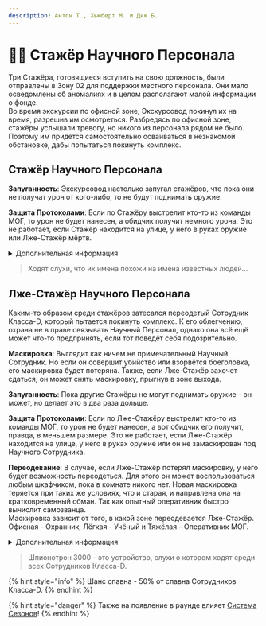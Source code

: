 ```yaml
---
description: Антон Т., Хьюберт М. и Дик Б.
---
```


# 👨🔬 Стажёр Научного Персонала

Три Стажёра, готовящиеся вступить на свою должность, были отправлены в Зону 02 для поддержки местного персонала. Они мало осведомлены об аномалиях и в целом располагают малой информации о фонде.\
Во время экскурсии по офисной зоне, Экскурсовод покинул их на время, разрешив им осмотреться. Разбредясь по офисной зоне, стажёры услышали тревогу, но никого из персонала рядом не было. Поэтому им придётся самостоятельно осваиваться в незнакомой обстановке, дабы попытаться покинуть комплекс.

## Стажёр Научного Персонала

**Запуганность**: Экскурсовод настолько запугал стажёров, что пока они не получат урон от кого-либо, то не будут поднимать оружие.

**Защита Протоколами**: Если по Стажёру выстрелит кто-то из команды МОГ, то урон не будет нанесен, а обидчик получит немного урона. Это не работает, если Стажёр находится на улице, у него в руках оружие или Лже-Стажёр мёртв.

<details>

<summary>Дополнительная информация</summary>

* **Класс**: Научный Сотрудник
* **Оружие**: Монетка
* **Уровень доступа**: Монетка
* **Броня**: Монетка
* **Особое снаряжение**: Три монетки

</details>

> Ходят слухи, что их имена похожи на имена известных людей...

## Лже-Стажёр Научного Персонала

Каким-то образом среди стажёров затесался переодетый Сотрудник Класса-D, который пытается покинуть комплекс. К его облегчению, охрана не в праве связывать Научный Персонал, однако она всё ещё может что-то предпринять, если тот поведёт себя подозрительно.

**Маскировка**: Выглядит как ничем не примечательный Научный Сотрудник. Но если он совершит убийство или взорвётся боеголовка, его маскировка будет потеряна. Также, если Лже-Стажёр захочет сдаться, он может снять маскировку, прыгнув в зоне выхода.

**Запуганность**: Пока другие Стажёры не могут поднимать оружие - он может, но делает это в два раза дольше.

**Защита Протоколами**: Если по Лже-Стажёру выстрелит кто-то из команды МОГ, то урон не будет нанесен, а вот обидчик его получит, правда, в меньшем размере. Это не работает, если Лже-Стажёр находится на улице, у него в руках оружие или он не замаскирован под Научного Сотрудника.

**Переодевание**: В случае, если Лже-Стажёр потерял маскировку, у него будет возможность переодеться. Для этого он может воспользоваться любым шкафчиком, пока в комнате никого нет. Новая маскировка теряется при таких же условиях, что и старая, и направлена она на кратковременный обман. Так как опытный оперативник быстро вычислит самозванца.\
Маскировка зависит от того, в какой зоне переодевается Лже-Стажёр. Офисная - Охранник, Лёгкая - Учёный и Тяжёлая - Оперативник МОГ.

<details>

<summary>Дополнительная информация</summary>

* **Класс**: Научный Сотрудник (Сотрудник Класса-D)
* **Оружие**: Монетка
* **Уровень доступа**: Монетка
* **Броня**: Монетка
* **Особое снаряжение**: Шпионотрон 3000

</details>

> Шпионотрон 3000 - это устройство, слухи о котором ходят среди всех Сотрудников Класса-D.

{% hint style="info" %}
Шанс спавна - 50% от спавна Сотрудников Класса-D.
{% endhint %}

{% hint style="danger" %}
Также на появление в раунде влияет [Система Сезонов](../../server-systems/seasons-system.md)!
{% endhint %}
